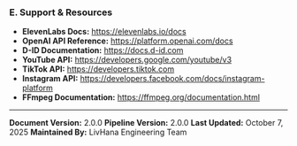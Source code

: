 ### E. Support & Resources

- **ElevenLabs Docs:** https://elevenlabs.io/docs
- **OpenAI API Reference:** https://platform.openai.com/docs
- **D-ID Documentation:** https://docs.d-id.com
- **YouTube API:** https://developers.google.com/youtube/v3
- **TikTok API:** https://developers.tiktok.com
- **Instagram API:** https://developers.facebook.com/docs/instagram-platform
- **FFmpeg Documentation:** https://ffmpeg.org/documentation.html

---

**Document Version:** 2.0.0
**Pipeline Version:** 2.0.0
**Last Updated:** October 7, 2025
**Maintained By:** LivHana Engineering Team
